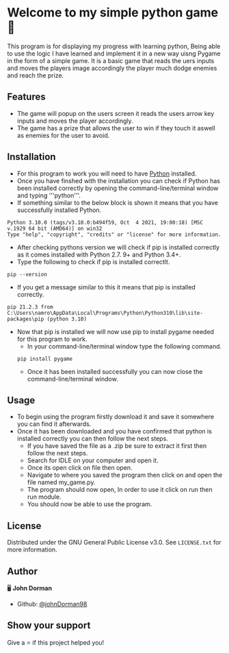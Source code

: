 # Welcome to my simple python game 👋

 This program is for displaying my progress with learning python, Being able to use the logic I have learned and implement it in a new way uisng Pygame in the form of
 a simple game. It is a basic game that reads the uers inputs and moves the players image accordingly the player much dodge enemies and reach the prize. 
 
## Features
 
 * The game will popup on the users screen it reads the users arrow key inputs and moves the player accordingly.
 * The game has a prize that allows the user to win if they touch it aswell as enemies for the user to avoid.

## Installation

 * For this program to work you will need to have [Python](https://www.python.org/downloads/) installed.
 * Once you have finshed with the installation you can check if Python has been installed correctly by opening the command-line/terminal window and typing '''python'''.
 * If something similar to the below block is shown it means that you have successfully installed Python.

 ```
 Python 3.10.0 (tags/v3.10.0:b494f59, Oct  4 2021, 19:00:18) [MSC v.1929 64 bit (AMD64)] on win32 
 Type "help", "copyright", "credits" or "license" for more information.
 ```
 
 * After checking pythons version we will check if pip is installed correctly as it comes installed with Python 2.7. 9+ and Python 3.4+.
  * Type the following to check if pip is installed correctlt.
  ```
  pip --version
  ```
  
  * If you get a message similar to this it means that pip is installed correctly.
  ```
  pip 21.2.3 from C:\Users\namro\AppData\Local\Programs\Python\Python310\lib\site-packages\pip (python 3.10)
  ```
  
  * Now that pip is installed we will now use pip to install pygame needed for this program to work.
    * In your command-line/terminal window type the following command.
    ```
    pip install pygame
    ```
    * Once it has been installed successfully you can now close the command-line/terminal window.
    
## Usage

 * To begin using the program firstly download it and save it somewhere you can find it afterwards.
 * Once it has been downloaded and you have confirmed that python is installed correctly you can then follow the next steps.
   * If you have saved the file as a .zip be sure to extract it first then follow the next steps.
   * Search for IDLE on your computer and open it.
   * Once its open click on file then open.
   * Navigate to where you saved the program then click on and open the file named my_game.py.
   * The program should now open, In order to use it click on run then run module.
   * You should now be able to use the program.

## License

Distributed under the GNU General Public License v3.0. See `LICENSE.txt` for more information.

## Author

🖥️ **John Dorman**

* Github: [@johnDorman98](https://github.com/johnDorman98)

## Show your support

Give a ⭐️ if this project helped you!

